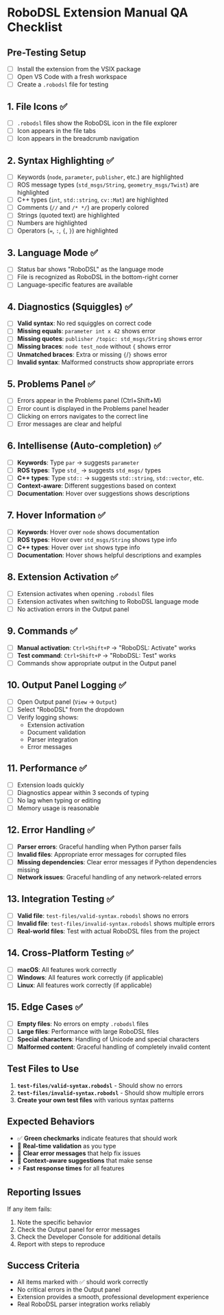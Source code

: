 # RoboDSL Extension Manual QA Checklist

## Pre-Testing Setup
- [ ] Install the extension from the VSIX package
- [ ] Open VS Code with a fresh workspace
- [ ] Create a `.robodsl` file for testing

## 1. File Icons ✅
- [ ] `.robodsl` files show the RoboDSL icon in the file explorer
- [ ] Icon appears in the file tabs
- [ ] Icon appears in the breadcrumb navigation

## 2. Syntax Highlighting ✅
- [ ] Keywords (`node`, `parameter`, `publisher`, etc.) are highlighted
- [ ] ROS message types (`std_msgs/String`, `geometry_msgs/Twist`) are highlighted
- [ ] C++ types (`int`, `std::string`, `cv::Mat`) are highlighted
- [ ] Comments (`//` and `/* */`) are properly colored
- [ ] Strings (quoted text) are highlighted
- [ ] Numbers are highlighted
- [ ] Operators (`=`, `:`, `{`, `}`) are highlighted

## 3. Language Mode ✅
- [ ] Status bar shows "RoboDSL" as the language mode
- [ ] File is recognized as RoboDSL in the bottom-right corner
- [ ] Language-specific features are available

## 4. Diagnostics (Squiggles) ✅
- [ ] **Valid syntax**: No red squiggles on correct code
- [ ] **Missing equals**: `parameter int x 42` shows error
- [ ] **Missing quotes**: `publisher /topic: std_msgs/String` shows error
- [ ] **Missing braces**: `node test_node` without `{` shows error
- [ ] **Unmatched braces**: Extra or missing `{`/`}` shows error
- [ ] **Invalid syntax**: Malformed constructs show appropriate errors

## 5. Problems Panel ✅
- [ ] Errors appear in the Problems panel (Ctrl+Shift+M)
- [ ] Error count is displayed in the Problems panel header
- [ ] Clicking on errors navigates to the correct line
- [ ] Error messages are clear and helpful

## 6. Intellisense (Auto-completion) ✅
- [ ] **Keywords**: Type `par` → suggests `parameter`
- [ ] **ROS types**: Type `std_` → suggests `std_msgs/` types
- [ ] **C++ types**: Type `std::` → suggests `std::string`, `std::vector`, etc.
- [ ] **Context-aware**: Different suggestions based on context
- [ ] **Documentation**: Hover over suggestions shows descriptions

## 7. Hover Information ✅
- [ ] **Keywords**: Hover over `node` shows documentation
- [ ] **ROS types**: Hover over `std_msgs/String` shows type info
- [ ] **C++ types**: Hover over `int` shows type info
- [ ] **Documentation**: Hover shows helpful descriptions and examples

## 8. Extension Activation ✅
- [ ] Extension activates when opening `.robodsl` files
- [ ] Extension activates when switching to RoboDSL language mode
- [ ] No activation errors in the Output panel

## 9. Commands ✅
- [ ] **Manual activation**: `Ctrl+Shift+P` → "RoboDSL: Activate" works
- [ ] **Test command**: `Ctrl+Shift+P` → "RoboDSL: Test" works
- [ ] Commands show appropriate output in the Output panel

## 10. Output Panel Logging ✅
- [ ] Open Output panel (`View` → `Output`)
- [ ] Select "RoboDSL" from the dropdown
- [ ] Verify logging shows:
  - Extension activation
  - Document validation
  - Parser integration
  - Error messages

## 11. Performance ✅
- [ ] Extension loads quickly
- [ ] Diagnostics appear within 3 seconds of typing
- [ ] No lag when typing or editing
- [ ] Memory usage is reasonable

## 12. Error Handling ✅
- [ ] **Parser errors**: Graceful handling when Python parser fails
- [ ] **Invalid files**: Appropriate error messages for corrupted files
- [ ] **Missing dependencies**: Clear error messages if Python dependencies missing
- [ ] **Network issues**: Graceful handling of any network-related errors

## 13. Integration Testing ✅
- [ ] **Valid file**: `test-files/valid-syntax.robodsl` shows no errors
- [ ] **Invalid file**: `test-files/invalid-syntax.robodsl` shows multiple errors
- [ ] **Real-world files**: Test with actual RoboDSL files from the project

## 14. Cross-Platform Testing ✅
- [ ] **macOS**: All features work correctly
- [ ] **Windows**: All features work correctly (if applicable)
- [ ] **Linux**: All features work correctly (if applicable)

## 15. Edge Cases ✅
- [ ] **Empty files**: No errors on empty `.robodsl` files
- [ ] **Large files**: Performance with large RoboDSL files
- [ ] **Special characters**: Handling of Unicode and special characters
- [ ] **Malformed content**: Graceful handling of completely invalid content

## Test Files to Use
1. **`test-files/valid-syntax.robodsl`** - Should show no errors
2. **`test-files/invalid-syntax.robodsl`** - Should show multiple errors
3. **Create your own test files** with various syntax patterns

## Expected Behaviors
- ✅ **Green checkmarks** indicate features that should work
- 🔄 **Real-time validation** as you type
- 📝 **Clear error messages** that help fix issues
- 🎯 **Context-aware suggestions** that make sense
- ⚡ **Fast response times** for all features

## Reporting Issues
If any item fails:
1. Note the specific behavior
2. Check the Output panel for error messages
3. Check the Developer Console for additional details
4. Report with steps to reproduce

## Success Criteria
- All items marked with ✅ should work correctly
- No critical errors in the Output panel
- Extension provides a smooth, professional development experience
- Real RoboDSL parser integration works reliably 